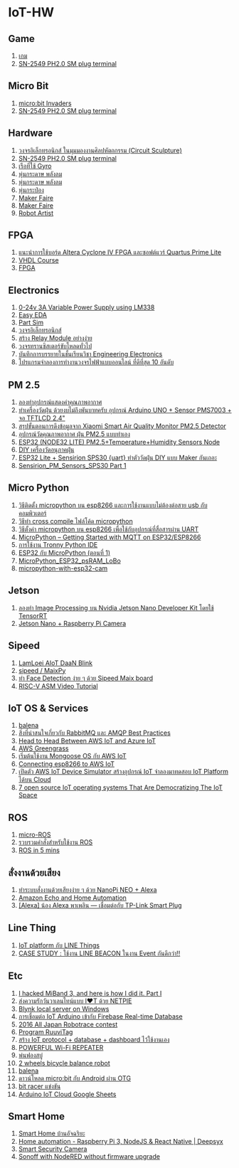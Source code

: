 # IoT-HW

<h2>Game </h2>
<ol>    
    <li> <a href="https://www.facebook.com/watch/?ref=saved&v=525164738004132/">เกม</a></li>    
    <li> <a href="https://www.mcucity.com/product/1797/sn-2549-ph2-0-sm-plug-terminal-spring-clamp-terminals-crimping-tool-crimping-pliers-for-d-sub-termin">SN-2549 PH2.0 SM plug terminal</a></li>        
</ol>  

<h2>Micro Bit </h2>
<ol>    
    <li> <a href="https://www.facebook.com/watch/?ref=saved&v=1081205105393593">micro:bit Invaders</a></li>    
    <li> <a href="https://www.mcucity.com/product/1797/sn-2549-ph2-0-sm-plug-terminal-spring-clamp-terminals-crimping-tool-crimping-pliers-for-d-sub-termin">SN-2549 PH2.0 SM plug terminal</a></li>        
</ol>  

<h2>Hardware </h2>
<ol>    
    <li> <a href="https://www.facebook.com/groups/arduino.thai/permalink/2156601164382649/">วงจรอิเล็กทรอนิกส์ ในมุมมองงานศิลปหัตถกรรม (Circuit Sculpture)</a></li>    
    <li> <a href="https://www.mcucity.com/product/1797/sn-2549-ph2-0-sm-plug-terminal-spring-clamp-terminals-crimping-tool-crimping-pliers-for-d-sub-termin">SN-2549 PH2.0 SM plug terminal</a></li>    
    <li> <a href="https://www.facebook.com/watch/?v=499418133841971&extid=GdilLd8bDxgOJGdq">เรือที่ใช้ Gyro</a></li>
    <li> <a href="https://www.facebook.com/shodelta/videos/875454352643763/">หุ่นกระดาษ พลังลม</a></li>       
    <li> <a href="https://www.facebook.com/watch/?ref=saved&v=10156983437809369">หุ่นกระดาษ พลังลม</a></li>     
    <li> <a href="https://www.facebook.com/maggiemok1011/videos/153545172194224/">หุ่นกระป๋อง</a></li>        
    <li> <a href="https://www.facebook.com/makerfairebangkok/posts/2044262732501534">Maker Faire</a></li>    
    <li> <a href="https://www.facebook.com/makerfairebangkok/posts/2044683895792751">Maker Faire</a></li>   
    <li> <a href="https://www.facebook.com/watch/?ref=saved&v=926309387820692">Robot Artist</a></li>       
</ol>  
    
<h2>FPGA </h2>
<ol>    
  <li> <a href="https://www.iot.eng.kmutnb.ac.th/pub/docs/2019/quartus_prime_lite_cyc4_leds/?fbclid=IwAR0ti6brRmTEv5hd_bp83x2aNc69f_NDDrtxD_VAkJ3FTYCalsh15DbqYDI">แนะนำการใช้บอร์ด Altera Cyclone IV FPGA และซอฟต์แวร์ Quartus Prime Lite </a></li>
  <li> <a href="http://narong.ece.engr.tu.ac.th/vhdl/">VHDL Course</a></li>
  <li> <a href="https://forfpgadesign.wordpress.com/2017/01/27/first-blog-post/">FPGA</a></li>    
</ol>

<h2>Electronics</h2>
<ol>   
  <li> <a href="https://circuitdigest.com/microcontroller-projects/0-24v-variable-dc-power-supply-using-arduino">0-24v 3A Variable Power Supply using LM338</a></li>
  <li> <a href="https://easyeda.com/editor">Easy EDA</a></li>  
  <li> <a href="https://www.partsim.com/simulator#">Part Sim</a></li>  
  <li> <a href="https://www.eanic.com/">วงจรอิเล็กทรอนิกส์</a></li>  
  <li> <a href="http://bungmus.blogspot.com/2017/02/relay-module-embedded-system-raspberry.html">สร้าง Relay Module อย่างง่าย</a></li>    
  <li> <a href="https://www.eanic.com/transistor-driver-load-circuits/">วงจรทรานซิสเตอร์ขับโหลดทั่วไป</a></li>   
  <li> <a href="https://www.youtube.com/watch?v=J36uCa7lgbk&fbclid=IwAR3-v3mjpETzhXHit9qfrP2XYC-CZQQwFV2oUj-Jt0n0FPzRl67QfEM-bQs">บันทึกการบรรยายในชั้นเรียนวิชา Engineering Electronics</a></li>   
  <li> <a href="http://www.ayarafun.com/2016/03/top-10-online-electronics-design-automation/">โปรแกรมจำลองการทำงานวงจรไฟฟ้าแบบออนไลน์ ที่ดีที่สุด 10 อันดับ</a></li>      
</ol>

<h2>PM 2.5</h2>
<ol>  
  <li> <a href="https://www.facebook.com/watch/?v=321373741824329">ลองทำอุปกรณ์แสดงค่าคุณภาพอากาศ</a></li> 
  <li> <a href="https://www.facebook.com/groups/arduino.thai/permalink/1847728288603273/">ทำเครื่องวัดฝุ่น ด้วยงบไม่ถึงพันบาทครับ อุปกรณ์ Arduino UNO + Sensor PMS7003 + จอ TFTLCD 2.4"</a></li> 
  <li> <a href="http://www.somkiat.cc/pm2-5-from-xiaomi-smart-air-quality/?fbclid=IwAR2myiB8lZQIhtBpWSxrJxC8h918P_mncsxFCUju7V3vJ3QTWY951Npg0tA">
สรุปขั้นตอนการดึงข้อมูลจาก Xiaomi Smart Air Quality Monitor PM2.5 Detector</a></li> 
  <li> <a href="http://www.ayarafun.com/2019/02/how-to-diy-pm25-meter/?fbclid=IwAR0mEAbw7x09bdfYUnPjcRChrw63yG20oMhBY9oaF0z7G6u8gVmv1iAfP6w">อุปกรณ์วัดคุณภาพอากาศ ฝุ่น PM2.5 แบบทำเอง</a></li> 
  <li> <a href="http://ton.packetlove.com/blog/iot/esp32-node32-lite-pm25-temperature-humidity-sensors-node.html?fbclid=IwAR3NP8TCJTlOGMdW6r3coPccg-paZZ3VsxhCWpdJGipDmNORVSf2177zH-Q">ESP32 (NODE32 LITE) PM2.5+Temperature+Humidity Sensors Node</a></li> 
  <li> <a href="https://www.facebook.com/notes/cyberk-kob/diy-%E0%B9%80%E0%B8%84%E0%B8%A3%E0%B8%B7%E0%B9%88%E0%B8%AD%E0%B8%87%E0%B8%A7%E0%B8%B1%E0%B8%94%E0%B8%AD%E0%B8%99%E0%B8%B8%E0%B8%A0%E0%B8%B2%E0%B8%84%E0%B8%9D%E0%B8%B8%E0%B9%88%E0%B8%99/2481885388520506/">DIY เครื่องวัดอนุภาคฝุ่น</a></li> 
  <li> <a href="https://jackrobotics.me/esp32-lite-sensirion-sps30-uart-%E0%B8%97%E0%B8%B3%E0%B8%95%E0%B8%B1%E0%B8%A7%E0%B8%A7%E0%B8%B1%E0%B8%94%E0%B8%9D%E0%B8%B8%E0%B9%88%E0%B8%99-diy-%E0%B9%81%E0%B8%9A%E0%B8%9A-maker-%E0%B8%81%E0%B8%B1%E0%B8%99%E0%B9%80%E0%B8%96%E0%B8%AD%E0%B8%B0-cbeaba5fbcf5">ESP32 Lite + Sensirion SPS30 {uart} ทำตัววัดฝุ่น DIY แบบ Maker กันเถอะ</a></li> 
  <li> <a href="https://medium.com/@waratep/sensirion-pm-sensors-sps30-edf7e966734d">Sensirion_PM_Sensors_SPS30 Part 1</a></li> 
</ol>

<h2>Micro Python</h2>
<ol>  
  <li> <a href="https://medium.com/@aid402/%E0%B8%A7%E0%B8%B4%E0%B8%98%E0%B8%B5%E0%B8%95%E0%B8%B4%E0%B8%94%E0%B8%95%E0%B8%B1%E0%B9%89%E0%B8%87-micropython-%E0%B8%9A%E0%B8%99-esp8266-%E0%B9%81%E0%B8%A5%E0%B8%B0%E0%B8%81%E0%B8%B2%E0%B8%A3%E0%B9%83%E0%B8%8A%E0%B9%89%E0%B8%87%E0%B8%B2%E0%B8%99%E0%B9%81%E0%B8%9A%E0%B8%9A%E0%B9%84%E0%B8%A1%E0%B9%88%E0%B8%95%E0%B9%89%E0%B8%AD%E0%B8%87%E0%B8%95%E0%B9%88%E0%B8%AD%E0%B8%AA%E0%B8%B2%E0%B8%A2-usb-%E0%B8%81%E0%B8%B1%E0%B8%9A%E0%B8%84%E0%B8%AD%E0%B8%A1%E0%B8%9E%E0%B8%B4%E0%B8%A7%E0%B9%80%E0%B8%95%E0%B8%AD%E0%B8%A3%E0%B9%8C-d3de7b380777">วิธีติดตั้ง micropython บน esp8266 และการใช้งานแบบไม่ต้องต่อสาย usb กับคอมพิวเตอร์</a></li> 
  <li> <a href="https://medium.com/@aid402/%E0%B8%A7%E0%B8%B4%E0%B8%98%E0%B8%B5%E0%B8%97%E0%B8%B3-cross-compile-%E0%B9%84%E0%B8%9F%E0%B8%A5%E0%B9%8C%E0%B9%82%E0%B8%84%E0%B9%89%E0%B8%94-micropython-e57f61ab60b3">วิธีทำ cross compile ไฟล์โค้ด micropython</a></li> 
  <li> <a href="https://medium.com/@aid402/%E0%B8%A7%E0%B8%B4%E0%B8%98%E0%B8%B5%E0%B8%95%E0%B8%B1%E0%B9%89%E0%B8%87%E0%B8%84%E0%B9%88%E0%B8%B2-micropython-%E0%B8%9A%E0%B8%99-esp8266-%E0%B9%83%E0%B8%AB%E0%B9%89%E0%B9%83%E0%B8%8A%E0%B9%89%E0%B8%81%E0%B8%B1%E0%B8%9A%E0%B8%AD%E0%B8%B8%E0%B8%9B%E0%B8%81%E0%B8%A3%E0%B8%93%E0%B9%8C%E0%B8%97%E0%B8%B5%E0%B9%88%E0%B8%AA%E0%B8%B7%E0%B9%88%E0%B8%AD%E0%B8%AA%E0%B8%B2%E0%B8%A3%E0%B8%9C%E0%B9%88%E0%B8%B2%E0%B8%99-uart-%E0%B9%84%E0%B8%94%E0%B9%89-59e7e41d5a94">วิธีตั้งค่า micropython บน esp8266 เพื่อใช้กับอุปกรณ์ที่สื่อสารผ่าน UART</a></li> 
  <li> <a href="https://randomnerdtutorials.com/micropython-mqtt-esp32-esp8266/?fbclid=IwAR1W9NRXAzz1v2xAu___XI1HRw4ZB6suMHwYmvNOERDXpNBWvNVrt3Ymn1g">MicroPython – Getting Started with MQTT on ESP32/ESP8266</a></li>     
  <li> <a href="https://www.facebook.com/groups/109676182999340/permalink/329573194342970/">การใช้งาน Tronny Python IDE</a></li> 
  <li> <a href="https://medium.com/@apisake/esp32-%E0%B8%81%E0%B8%B1%E0%B8%9A-micropython-%E0%B8%95%E0%B8%AD%E0%B8%99%E0%B8%97%E0%B8%B5%E0%B9%88-1-7ad1a6f0fe8e">ESP32 กับ MicroPython (ตอนที่ 1)</a></li> 
  <li> <a href="https://github.com/loboris/MicroPython_ESP32_psRAM_LoBo?fbclid=IwAR1tLrbSQBzQ2A2uBDO4ZH4NnbhIQKLdOeSzgK6cNN9KeSuirbShLDUcqZo">MicroPython_ESP32_psRAM_LoBo</a></li> 
  <li> <a href="https://github.com/tsaarni/micropython-with-esp32-cam?fbclid=IwAR1VqPAP2HiZujyiq2OuckWN-wDxz2wRKrvRbIrQbKKVqhY0YOUFJLOaqMo">
micropython-with-esp32-cam </a></li>         
</ol>    

<h2>Jetson</h2>
<ol>  
  <li> <a href="https://medium.com/@dnjooiopa/%E0%B8%A5%E0%B8%AD%E0%B8%87%E0%B8%97%E0%B8%B3-ai-%E0%B9%81%E0%B8%A5%E0%B8%B0-image-processing-%E0%B8%9A%E0%B8%99-nvidia-jetson-nano-developer-kit-%E0%B9%82%E0%B8%94%E0%B8%A2%E0%B9%83%E0%B8%8A%E0%B9%89-tensorrt-b212546b8ec1">ลองทำ Image Processing บน Nvidia Jetson Nano Developer Kit โดยใช้ TensorRT</a></li>   
  <li> <a href="https://www.jetsonhacks.com/2019/04/02/jetson-nano-raspberry-pi-camera/?fbclid=IwAR2Bwlnb8C5hwj1p80pP6zL5Q9CQfU5SAKmSAEJf4VZ78FkkhVZ1tOzgyU4">Jetson Nano + Raspberry Pi Camera</a></li>     
</ol>

<h2>Sipeed</h2>
<ol>  
    <li> <a href="https://medium.com/@lamloei.com/lamloei-aiot-daan-blink-317970ac8a61">LamLoei AIoT DaaN Blink</a></li>   
    <li> <a href="https://github.com/sipeed/MaixPy?fbclid=IwAR03uLcQRzAnuxw0RrRLKa82ILN4w1ALSOO9745UNREp7WaYDBGQbiHzDx0"> sipeed /
MaixPy </a></li>   
    <li> <a href="https://medium.com/chiang-mai-maker-club/%E0%B8%97%E0%B8%B3-face-detection-%E0%B8%87%E0%B9%88%E0%B8%B2%E0%B8%A2-%E0%B9%86-%E0%B8%94%E0%B9%89%E0%B8%A7%E0%B8%A2-sipeed-maix-board-a135f5a57af9">ทำ Face Detection ง่าย ๆ ด้วย Sipeed Maix board</a></li>   
    <li> <a href="https://docs.platformio.org/en/latest/tutorials/riscv/riscv_asm_video_tutorial.html?fbclid=IwAR114ucoJoCZ0pbPI4i7duaARK9rer37USEWq_SNBqNdUtPHTKIFxK6clS0">RISC-V ASM Video Tutorial</a></li>       
</ol>

<h2>IoT OS & Services</h2>
<ol>  
    <li> <a href="https://www.balena.io/what-is-balena/">balena</a></li>   
    <li> <a href="https://medium.com/iamgoangle/%E0%B8%AA%E0%B8%B4%E0%B9%88%E0%B8%87%E0%B8%97%E0%B8%B5%E0%B9%88%E0%B8%99%E0%B9%88%E0%B8%B2%E0%B8%AA%E0%B8%99%E0%B9%83%E0%B8%88%E0%B9%80%E0%B8%81%E0%B8%B5%E0%B9%88%E0%B8%A2%E0%B8%A7%E0%B8%81%E0%B8%B1%E0%B8%9A-rabbitmq-%E0%B9%81%E0%B8%A5%E0%B8%B0-amqp-best-practices-108f6076c330">สิ่งที่น่าสนใจเกี่ยวกับ RabbitMQ และ AMQP Best Practices</a></li>  
    <li> <a href="https://www.hackster.io/osman1853277/head-to-head-between-aws-iot-and-azure-iot-5bc777?fbclid=IwAR3gw8tXS5TOfSybF66GbPbbXdaxB8Op7EiSv9dnUFLJ7IQ_Uxy6bUQtB6I">Head to Head Between AWS IoT and Azure IoT</a></li>   
    <li> <a href="https://aws.amazon.com/th/blogs/aws/aws-greengrass-run-aws-lambda-functions-on-connected-devices/">AWS Greengrass</a></li>      
    <li> <a href="https://medium.com/mmp-li/mongoose-os-aws-iot-esp32-d56346b9b83b">เริ่มต้นใช้งาน Mongoose OS กับ AWS IoT</a></li>     
    <li> <a href="https://stackoverflow.com/questions/40378582/connecting-esp8266-to-aws-iot">Connecting esp8266 to AWS IoT</a></li>         
    <li> <a href="https://www.techtalkthai.com/aws-iot-device-simulator-is-announced/">เปิดตัว AWS IoT Device Simulator สร้างอุปกรณ์ IoT จำลองมาทดสอบ IoT Platform ได้บน Cloud</a></li>    
    <li> <a href="https://www.electronicsforu.com/resources/7-open-source-iot-operating-systems-democratizing-iot-space?utm_source=eotpage&utm_medium=eotpage&utm_campaign=eotpage&utm_content=eotposts">7 open source IoT operating systems That Are Democratizing The IoT Space</a></li>        
</ol>

<h2>ROS</h2>
<ol>  
  <li> <a href="https://micro-ros.github.io/?fbclid=IwAR3F0PnE9BaFCK8OzItoW-mIu2tz2p9V6sDIBBLHz6nzyrW_hYCcJ-rxJA0">micro-ROS</a></li> 
  <li> <a href="https://www.facebook.com/groups/thai.ros/permalink/1863601527064682/">รวบรวมคำสั่งสำหรับใช้งาน ROS</a></li> 
  <li> <a href="https://www.theconstructsim.com/ros-5-mins-039-setup-bash-setup-sh/?fbclid=IwAR1fyARgEeL5mWExTqgpD50MZsaEMX7PvbMKCmcKErlaqOQJn_q3CyfjywE">ROS in 5 mins</a></li>   
</ol>

<h2>สั่งงานด้วยเสียง</h2>
<ol>   
    <li> <a href="https://www.ioxhop.com/article/51/%E0%B8%97%E0%B8%B3%E0%B8%A3%E0%B8%B0%E0%B8%9A%E0%B8%9A%E0%B8%AA%E0%B8%B1%E0%B9%88%E0%B8%87%E0%B8%87%E0%B8%B2%E0%B8%99%E0%B8%94%E0%B9%89%E0%B8%A7%E0%B8%A2%E0%B9%80%E0%B8%AA%E0%B8%B5%E0%B8%A2%E0%B8%87%E0%B8%87%E0%B9%88%E0%B8%B2%E0%B8%A2-%E0%B9%86-%E0%B8%94%E0%B9%89%E0%B8%A7%E0%B8%A2-nanopi-neo-alexa">ทำระบบสั่งงานด้วยเสียงง่าย ๆ ด้วย NanoPi NEO + Alexa</a></li>  
    <li> <a href="http://www.makermusings.com/2015/07/13/amazon-echo-and-home-automation/">Amazon Echo and Home Automation</a></li>   
    <li> <a href="https://medium.com/sathittham/alexa-%E0%B8%99%E0%B9%89%E0%B8%AD%E0%B8%87-alexa-%E0%B8%9E%E0%B8%B2%E0%B9%80%E0%B8%9E%E0%B8%A5%E0%B8%B4%E0%B8%99-%E0%B9%80%E0%B8%8A%E0%B8%B7%E0%B9%88%E0%B8%AD%E0%B8%A1%E0%B8%95%E0%B9%88%E0%B8%AD%E0%B8%81%E0%B8%B1%E0%B8%9A-tp-link-smart-plug-c143c0f2168b#.hzk0djbxx">[Alexa] น้อง Alexa พาเพลิน — เชื่อมต่อกับ TP-Link Smart Plug</a></li>     
</ol>

<h2>Line Thing</h2>
<ol>  
    <li> <a href="https://medium.com/@benz20003/iot-platform-%E0%B8%81%E0%B8%B1%E0%B8%9A-line-things-e3ca439a74f3">IoT platform กับ LINE Things</a></li>   
    <li> <a href="https://medium.com/@abandon.cat/case-study-%E0%B9%83%E0%B8%8A%E0%B9%89%E0%B8%87%E0%B8%B2%E0%B8%99-line-beacon-%E0%B9%83%E0%B8%99%E0%B8%87%E0%B8%B2%E0%B8%99-event-%E0%B8%81%E0%B8%B1%E0%B8%99%E0%B8%94%E0%B8%B5%E0%B8%81%E0%B8%A7%E0%B9%88%E0%B8%B2-5b3e6fdbff23">CASE STUDY : ใช้งาน LINE BEACON ในงาน Event กันดีกว่า!!</a></li>     
</ol>  

<h2>Etc</h2>
<ol>   
  <li> <a href="https://medium.com/@yogeshojha/i-hacked-xiaomi-miband-3-and-here-is-how-i-did-it-43d68c272391">I hacked MiBand 3, and here is how I did it. Part I</a></li>   
    <li> <a href="https://medium.com/@chaveeissariyapat/%E0%B8%AA%E0%B9%88%E0%B8%87%E0%B8%84%E0%B8%A7%E0%B8%B2%E0%B8%A1%E0%B8%A3%E0%B8%B1%E0%B8%81%E0%B8%A7%E0%B8%B1%E0%B8%99%E0%B8%A7%E0%B8%B2%E0%B9%80%E0%B8%A5%E0%B8%99%E0%B9%84%E0%B8%97%E0%B8%99%E0%B9%8C%E0%B9%81%E0%B8%9A%E0%B8%9A-i-t-%E0%B8%94%E0%B9%89%E0%B8%A7%E0%B8%A2-netpie-98b6e12c88e2#.dwjdw87wk">ส่งความรักวันวาเลนไทน์แบบ I❤T ด้วย NETPIE</a></li>   
    <li> <a href="https://medium.com/@supotsaeea/blynk-local-server-on-windows-d1101bd8bea6">Blynk local server on Windows</a></li>   
    <li> <a href="http://www.daydev.com/iot/iot-arduino-with-firebase-real-time-database.html">การเชื่อมต่อ IoT Arduino เข้ากับ Firebase Real-time Database</a></li>     
    <li> <a href="https://www.youtube.com/watch?v=BPMBZBk7qQE&fbclid=IwAR16q8mHaPQw7A37wDc3C_ziXUd6IrGs3ZXBDl2Xs66cgWp-AYbM9_BU-Fs">2016 All Japan Robotrace contest</a></li>   
    <li> <a href="https://lab.ruuvi.com/espruino?fbclid=IwAR0THP0YfCMcRGZ7TtzpbcYM8tezbalEHaa_3bkTEd9uJGPqEAhYysqNfXc">Program RuuviTag</a></li>   
    <li> <a href="http://code.isaranu.com/node/2017/nodejs-iot-simple-protocol-dashboard.php">สร้าง IoT protocol + database + dashboard ไว้ใช้งานเอง</a></li>       
    <li> <a href="https://www.instructables.com/id/POWERFUL-Wi-Fi-REPEATER-NODE-MCU/">POWERFUL Wi-Fi REPEATER</a></li>       
    <li> <a href="https://www.facebook.com/watch/?v=818963711813144">พ่นฟองสบู่</a></li>       
    <li> <a href="https://www.facebook.com/watch/?v=518971445281045">2 wheels bicycle balance robot</a></li>           
    <li> <a href="https://www.balena.io/what-is-balena/">balena</a></li>    
    <li> <a href="https://medium.com/@kritsadaj/%E0%B8%94%E0%B8%B2%E0%B8%A7%E0%B8%99%E0%B9%8C%E0%B9%82%E0%B8%AB%E0%B8%A5%E0%B8%94-micro-bit-%E0%B8%81%E0%B8%B1%E0%B8%9A-android-%E0%B8%9C%E0%B9%88%E0%B8%B2%E0%B8%99-otg-925e8ae764d3">ดาวน์โหลด micro:bit กับ Android ผ่าน OTG</a></li>         
    <li> <a href="https://www.facebook.com/vsupacha.engrtu/videos/2252234894871213/">bit racer แข่งขัน</a></li>          
    <li> <a href="https://create.arduino.cc/projecthub/Arduino_Genuino/arduino-iot-cloud-google-sheets-integration-71b6bc?fbclid=IwAR0eLWiIV3x6JWIv_DA8wZXnS8h_9ilMNc98-VnIEIaezUNQwMVod11a4Zc">Arduino IoT Cloud Google Sheets</a></li>         
</ol>

<h2>Smart Home</h2>
<ol>  
    <li> <a href="http://news.ch3thailand.com/economy/45372">Smart Home บ้านอัจฉริยะ</a></li>   
    <li> <a href="https://www.youtube.com/watch?v=wh0OoLUTeM8">Home automation - Raspberry Pi 3, NodeJS & React Native | Deepsyx</a></li>   
    <li> <a href="https://www.hackster.io/hackershack/smart-security-camera-90d7bd">Smart Security Camera</a></li>       
    <li> <a href="https://medium.com/@supotsaeea/sonoff-with-nodered-without-firmware-upgrade-10ed3e33466d">Sonoff with NodeRED without firmware upgrade</a></li>         
</ol>  

